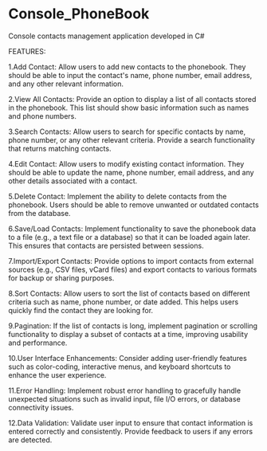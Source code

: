 # Console_PhoneBook
Console contacts management application developed in C#

FEATURES:

1.Add Contact: Allow users to add new contacts to the phonebook. They should be able to input the contact's name, phone number, email address, and any other relevant information.

2.View All Contacts: Provide an option to display a list of all contacts stored in the phonebook. This list should show basic information such as names and phone numbers.

3.Search Contacts: Allow users to search for specific contacts by name, phone number, or any other relevant criteria. Provide a search functionality that returns matching contacts.

4.Edit Contact: Allow users to modify existing contact information. They should be able to update the name, phone number, email address, and any other details associated with a contact.

5.Delete Contact: Implement the ability to delete contacts from the phonebook. Users should be able to remove unwanted or outdated contacts from the database.

6.Save/Load Contacts: Implement functionality to save the phonebook data to a file (e.g., a text file or a database) so that it can be loaded again later. This ensures that contacts are persisted between sessions.

7.Import/Export Contacts: Provide options to import contacts from external sources (e.g., CSV files, vCard files) and export contacts to various formats for backup or sharing purposes.

8.Sort Contacts: Allow users to sort the list of contacts based on different criteria such as name, phone number, or date added. This helps users quickly find the contact they are looking for.

9.Pagination: If the list of contacts is long, implement pagination or scrolling functionality to display a subset of contacts at a time, improving usability and performance.

10.User Interface Enhancements: Consider adding user-friendly features such as color-coding, interactive menus, and keyboard shortcuts to enhance the user experience.

11.Error Handling: Implement robust error handling to gracefully handle unexpected situations such as invalid input, file I/O errors, or database connectivity issues.

12.Data Validation: Validate user input to ensure that contact information is entered correctly and consistently. Provide feedback to users if any errors are detected.

